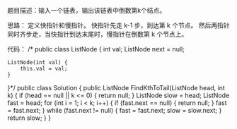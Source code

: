 题目描述：输入一个链表，输出该链表中倒数第k个结点。

思路：
定义快指针和慢指针。
快指针先走 k-1 步，到达第 k 个节点。
然后两指针同时齐步走，当快指针到达末尾时，慢指针在倒数第 k 个节点上。

代码：
/*
public class ListNode {
    int val;
    ListNode next = null;
 
    ListNode(int val) {
        this.val = val;
    }
}*/
public class Solution {
    public ListNode FindKthToTail(ListNode head, int k) {
        if (head == null || k <= 0) {
            return null;
        }
        ListNode slow = head;
        ListNode fast = head;
        for (int i = 1; i < k; i++) {
            if (fast.next == null) {
                return null;
            }
            fast = fast.next;
        }
        while (fast.next != null) {
            fast = fast.next;
            slow = slow.next;
        }
        return slow;
    }
}
